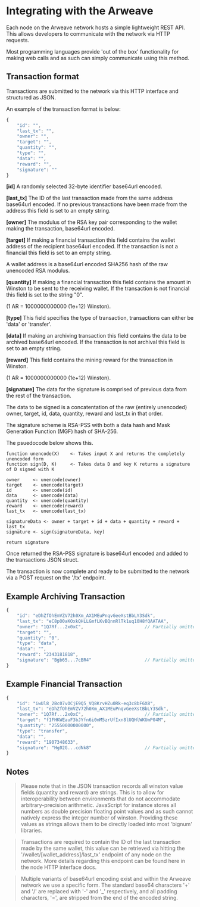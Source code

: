 # Integrating with the Arweave

Each node on the Arweave network hosts a simple lightweight REST API. This allows developers to communicate with the network via HTTP requests.

Most programming languages provide 'out of the box' functionality for making web calls and as such can simply communicate using this method.

## Transaction format

Transactions are submitted to the network via this HTTP interface and structured as JSON.

An example of the transaction format is below:

```javascript
{
	"id": "",
	"last_tx": "",
	"owner": "",
	"target": "",
	"quantity": "",
	"type": "",
	"data": "",
	"reward": "",
	"signature": ""
}
```
**[id]**
A randomly selected 32-byte identifier base64url encoded.

**[last_tx]**
The ID of the last transaction made from the same address base64url encoded. If no previous transactions have been made from the address this field is set to an empty string.

**[owner]**
The modulus of the RSA key pair corresponding to the wallet making the transaction, base64url encoded.

**[target]**
If making a financial transaction this field contains the wallet address of the recipient base64url encoded. If the transaction is not a financial this field is set to an empty string.

A wallet address is a base64url encoded SHA256 hash of the raw unencoded RSA modulus.

**[quantity]**
If making a financial transaction this field contains the amount in Winston to be sent to the receiving wallet. If the transaction is not financial this field is set to the string "0".

(1 AR = 1000000000000 (1e+12) Winston).

**[type]**
This field specifies the type of transaction, transactions can either be 'data' or 'transfer'.

**[data]**
If making an archiving transaction this field contains the data to be archived base64url encoded. If the transaction is not archival this field is set to an empty string.

**[reward]**
This field contains the mining reward for the transaction in Winston.

(1 AR = 1000000000000 (1e+12) Winston).

**[signature]**
The data for the signature is comprised of previous data from the rest of the transaction.

The data to be signed is a concatentation of the raw (entirely unencoded) owner, target, id, data, quantity, reward and last_tx in that order.

The signature scheme is RSA-PSS with both a data hash and Mask Generation Function (MGF) hash of SHA-256.

The psuedocode below shows this.

```psuedo
function unencode(X) 	<- Takes input X and returns the completely unencoded form
function sign(D, K)  	<- Takes data D and key K returns a signature of D signed with K

owner     <- unencode(owner)
target    <- unencode(target)
id        <- unencode(id)
data      <- unencode(data)
quantity  <- unencode(quantity)
reward    <- unencode(reward)
last_tx   <- unencode(last_tx)

signatureData <- owner + target + id + data + quantity + reward + last_tx
signature <- sign(signatureData, key)

return signature
```

Once returned the RSA-PSS signature is base64url encoded and added to the transactions JSON struct.

The transaction is now complete and ready to be submitted to the network via a POST request on the '/tx' endpoint.

## Example Archiving Transaction

```javascript
{
 	"id": "eDhZfOhEmVZV72h0Xm_AX1MEuPnqvGeeXstBbLY3Sdk",
	"last_tx": "eC8pO0aKOxkQHLLGmfLKvBQnnRlTk1uq10H8fQAATAA",
	"owner": "1Q7Rf...2x0xC",						// Partially omitted due to length
	"target": "",
	"quantity": "0",
	"type": "data",
	"data": "",
	"reward": "2343181818",
	"signature": "Bgb65...7cBR4" 					// Partially omitted due to length
}
```

## Example Financial Transaction

```javascript
{
  	"id": "iwUl8_2Bc07vOCjE9Q5_VQ8KrvHZu0Rk-eq3c8bF6X8",
	"last_tx": "eDhZfOhEmVZV72h0Xm_AX1MEuPnqvGeeXstBbLY3Sdk",
	"owner": "1Q7Rf...2x0xC",						// Partially omitted due to length
	"target": "f1FHKWEauF3bJYfn6i0mM5zrUfIxn8lUQHlWKUmP04M",
	"quantity": "25550000000000",
	"type": "transfer",
	"data": "",
	"reward": "1907348633",
	"signature": "Hg02G...cdNk8" 					// Partially omitted due to length
}
```



## Notes

> Please note that in the JSON transaction records all winston value fields (quantity and reward) are strings. This is to allow for interoperability between environments that do not accommodate arbitrary-precision arithmetic. JavaScript for instance stores all numbers as double precision floating point values and as such cannot natively express the integer number of winston. Providing these values as strings allows them to be directly loaded into most 'bignum' libraries.



> Transactions are required to contain the ID of the last transaction made by the same wallet, this value can be retrieved via hitting the '/wallet/[wallet_address]/last_tx' endpoint of any node on the network. More details regarding this endpoint can be found here in the node HTTP interface docs.




> Multiple variants of base64url encoding exist and within the Arweave network we use a specific form. The standard base64 characters '+' and '/' are replaced with '-' and  '\_' respectively, and all padding characters, '=', are stripped from the end of the encoded string.
